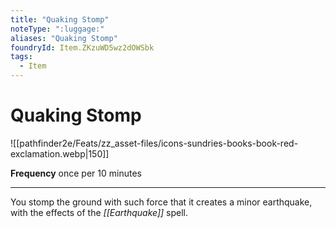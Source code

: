 ```yaml
---
title: "Quaking Stomp"
noteType: ":luggage:"
aliases: "Quaking Stomp"
foundryId: Item.ZKzuWD5wz2dOWSbk
tags:
  - Item
---
```


# Quaking Stomp
![[pathfinder2e/Feats/zz_asset-files/icons-sundries-books-book-red-exclamation.webp|150]]

**Frequency** once per 10 minutes

* * *

You stomp the ground with such force that it creates a minor earthquake, with the effects of the _[[Earthquake]]_ spell.
